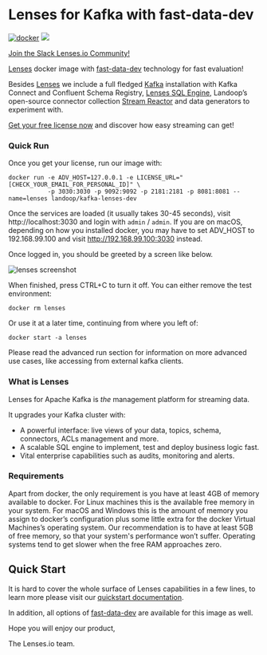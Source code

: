 # Lenses for Kafka with fast-data-dev #

[![docker](https://img.shields.io/docker/pulls/landoop/kafka-lenses-dev.svg?style=flat)](https://hub.docker.com/r/landoop/kafka-lenses-dev/)
[![](https://images.microbadger.com/badges/image/landoop/kafka-lenses-dev.svg)](http://microbadger.com/images/landoop/kafka-lenses-dev)

[Join the Slack Lenses.io Community!](https://launchpass.com/lensesio)

[Lenses](https://www.landoop.com/kafka-lenses/) docker image with [fast-data-dev](https://hub.docker.com/r/landoop/fast-data-dev/) technology for fast evaluation!

Besides [Lenses](https://www.landoop.com/kafka-lenses/) we include a full fledged [Kafka](https://kafka.apache.org/) installation with Kafka Connect and Confluent Schema Registry, [Lenses SQL Engine](https://www.landoop.com/kafka/kafka-sql/), Landoop’s open-source connector collection [Stream Reactor](https://www.landoop.com/kafka/connectors/) and data generators to experiment with.

[Get your free license now](https://www.landoop.com/downloads/lenses/) and discover how easy streaming can get!

### Quick Run

Once you get your license, run our image with:

    docker run -e ADV_HOST=127.0.0.1 -e LICENSE_URL="[CHECK_YOUR_EMAIL_FOR_PERSONAL_ID]" \
               -p 3030:3030 -p 9092:9092 -p 2181:2181 -p 8081:8081 --name=lenses landoop/kafka-lenses-dev

Once the services are loaded (it usually takes 30-45 seconds), visit http://localhost:3030 and login with `admin` / `admin`. If you are on macOS, depending on how you installed docker, you may have to set ADV_HOST to 192.168.99.100 and visit http://192.168.99.100:3030 instead.

Once logged in, you should be greeted by a screen like below.

![lenses screenshot](https://storage.googleapis.com/wch/lenses-1.0.0.png)

When finished, press CTRL+C to turn it off. You can either remove the test environment:

    docker rm lenses

Or use it at a later time, continuing from where you left of:

    docker start -a lenses

Please read the advanced run section for information on more advanced use cases, like accessing from external kafka clients.


### What is Lenses

Lenses for Apache Kafka is _the_ management platform for streaming data.

It upgrades your Kafka cluster with:

- A powerful interface: live views of your data, topics, schema, connectors, ACLs management and more.
- A scalable SQL engine to implement, test and deploy business logic fast.
- Vital enterprise capabilities such as audits, monitoring and alerts.

### Requirements

Apart from docker, the only requirement is you have at least 4GB of memory available to docker. For Linux machines this is the available free memory in your system. For macOS and Windows this is the amount of memory you assign to docker’s configuration plus some little extra for the docker Virtual Machines’s operating system. Our recommendation is to have at least 5GB of free memory, so that your system's performance won’t suffer. Operating systems tend to get slower when the free RAM approaches zero.

## Quick Start

It is hard to cover the whole surface of Lenses capabilities in a few lines, to learn more please visit our [quickstart documentation](https://docs.lenses.io/dev/lenses-box/).

In addition, all options of [fast-data-dev](https://github.com/Landoop/fast-data-dev) are available for this image as well.

Hope you will enjoy our product,

The Lenses.io team.
